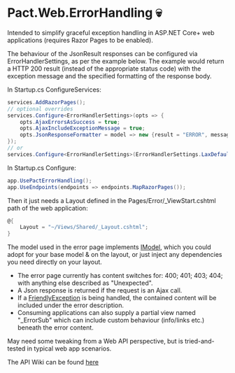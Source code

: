 # Pact.Web.ErrorHandling 💀
Intended to simplify graceful exception handling in ASP.NET Core+ web applications (requires Razor Pages to be enabled).

The behaviour of the JsonResult responses can be configured via ErrorHandlerSettings, as per the example below.
The example would return a HTTP 200 result (instead of the appropriate status code) with the exception message and the specified formatting of the response body.

In Startup.cs ConfigureServices:
```c#
services.AddRazorPages();
// optional overrides
services.Configure<ErrorHandlerSettings>(opts => {
    opts.AjaxErrorsAsSuccess = true;
    opts.AjaxIncludeExceptionMessage = true;
    opts.JsonResponseFormatter = model => new {result = "ERROR", message = model.Details, code = model.Code};
});
// or
services.Configure<ErrorHandlerSettings>(ErrorHandlerSettings.LaxDefaults);
```

In Startup.cs Configure:
```c#
app.UsePactErrorHandling();
app.UseEndpoints(endpoints => endpoints.MapRazorPages());
```

Then it just needs a Layout defined in the Pages/Error/_ViewStart.cshtml path of the web application:
```c#
@{
    Layout = "~/Views/Shared/_Layout.cshtml";
}
```

The model used in the error page implements [IModel](../Pact.Web/Interfaces/IModel.cs), which you could adopt for your base model & on the layout,
or just inject any dependencies you need directly on your layout.

* The error page currently has content switches for: 400; 401; 403; 404; with anything else described as "Unexpected".
* A Json response is returned if the request is an Ajax call.
* If a [FriendlyException](../Pact.Core/FriendlyException.cs) is being handled, the contained content will be included under the error description.
* Consuming applications can also supply a partial view named "_ErrorSub" which can include custom behaviour (info/links etc.) beneath the error content.

May need some tweaking from a Web API perspective, but is tried-and-tested in typical web app scenarios.

The API Wiki can be found [here](https://github.com/assureddt/pact/wiki/Pact-Web-ErrorHandling-Index)
